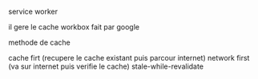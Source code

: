 service worker

il gere le cache
workbox fait par google



methode de cache

cache firt (recupere le cache existant puis parcour internet)
network first (va sur internet puis verifie le cache)
stale-while-revalidate 